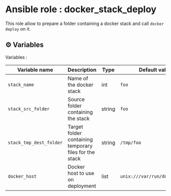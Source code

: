 # Ansible role : docker_stack_deploy

This role allow to prepare a folder containing a docker stack and call `docker deploy` on it.

## ⚙️ Variables

Variables :

| Variable name           | Description                                            | Type   | Default value                 |
| ----------------------- | ------------------------------------------------------ | ------ | ----------------------------- |
| `stack_name`            | Name of the docker stack                               | int    | `foo`                         |
| `stack_src_folder`      | Source folder containing the stack                     | string | `foo`                         |
| `stack_tmp_dest_folder` | Target folder containing temporary files for the stack | string | `/tmp/foo`                    |
| `docker_host`           | Docker host to use on deployment                       | list   | `unix:///var/run/docker.sock` |


